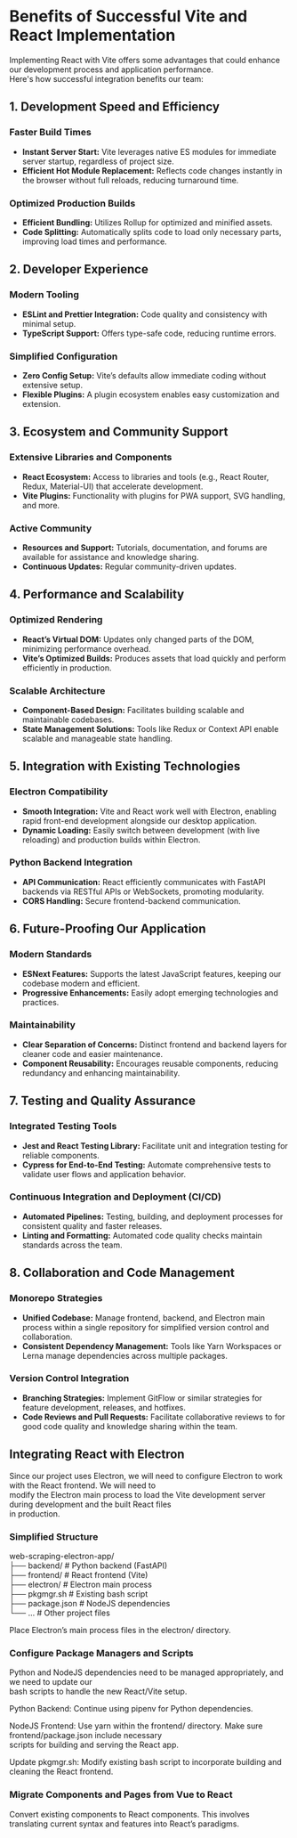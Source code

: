 # Benefits of Successful Vite and React Implementation

Implementing React with Vite offers some advantages that could enhance our development process and application performance.   
Here's how successful integration benefits our team:

## 1. Development Speed and Efficiency

### Faster Build Times
- **Instant Server Start:** Vite leverages native ES modules for immediate server startup, regardless of project size.
- **Efficient Hot Module Replacement:** Reflects code changes instantly in the browser without full reloads, reducing turnaround time.

### Optimized Production Builds
- **Efficient Bundling:** Utilizes Rollup for optimized and minified assets.
- **Code Splitting:** Automatically splits code to load only necessary parts, improving load times and performance.

## 2. Developer Experience

### Modern Tooling
- **ESLint and Prettier Integration:** Code quality and consistency with minimal setup.
- **TypeScript Support:** Offers type-safe code, reducing runtime errors.

### Simplified Configuration
- **Zero Config Setup:** Vite’s defaults allow immediate coding without extensive setup.
- **Flexible Plugins:** A plugin ecosystem enables easy customization and extension.

## 3. Ecosystem and Community Support

### Extensive Libraries and Components
- **React Ecosystem:** Access to libraries and tools (e.g., React Router, Redux, Material-UI) that accelerate development.
- **Vite Plugins:** Functionality with plugins for PWA support, SVG handling, and more.

### Active Community
- **Resources and Support:** Tutorials, documentation, and forums are available for assistance and knowledge sharing.
- **Continuous Updates:** Regular community-driven updates.

## 4. Performance and Scalability

### Optimized Rendering
- **React’s Virtual DOM:** Updates only changed parts of the DOM, minimizing performance overhead.
- **Vite’s Optimized Builds:** Produces assets that load quickly and perform efficiently in production.

### Scalable Architecture
- **Component-Based Design:** Facilitates building scalable and maintainable codebases.
- **State Management Solutions:** Tools like Redux or Context API enable scalable and manageable state handling.

## 5. Integration with Existing Technologies

### Electron Compatibility
- **Smooth Integration:** Vite and React work well with Electron, enabling rapid front-end development alongside our desktop application.
- **Dynamic Loading:** Easily switch between development (with live reloading) and production builds within Electron.

### Python Backend Integration
- **API Communication:** React efficiently communicates with FastAPI backends via RESTful APIs or WebSockets, promoting modularity.
- **CORS Handling:** Secure frontend-backend communication.

## 6. Future-Proofing Our Application

### Modern Standards
- **ESNext Features:** Supports the latest JavaScript features, keeping our codebase modern and efficient.
- **Progressive Enhancements:** Easily adopt emerging technologies and practices.

### Maintainability
- **Clear Separation of Concerns:** Distinct frontend and backend layers for cleaner code and easier maintenance.
- **Component Reusability:** Encourages reusable components, reducing redundancy and enhancing maintainability.

## 7. Testing and Quality Assurance

### Integrated Testing Tools
- **Jest and React Testing Library:** Facilitate unit and integration testing for reliable components.
- **Cypress for End-to-End Testing:** Automate comprehensive tests to validate user flows and application behavior.

### Continuous Integration and Deployment (CI/CD)
- **Automated Pipelines:** Testing, building, and deployment processes for consistent quality and faster releases.
- **Linting and Formatting:** Automated code quality checks maintain standards across the team.

## 8. Collaboration and Code Management

### Monorepo Strategies
- **Unified Codebase:** Manage frontend, backend, and Electron main process within a single repository for simplified version control and collaboration.
- **Consistent Dependency Management:** Tools like Yarn Workspaces or Lerna manage dependencies across multiple packages.

### Version Control Integration
- **Branching Strategies:** Implement GitFlow or similar strategies for feature development, releases, and hotfixes.
- **Code Reviews and Pull Requests:** Facilitate collaborative reviews to for good code quality and knowledge sharing within the team.


## Integrating React with Electron  
Since our project uses Electron, we will need to configure Electron to work with the React frontend. We will need to  
modify the Electron main process to load the Vite development server during development and the built React files   
in production.

### Simplified Structure
web-scraping-electron-app/  
├── backend/           # Python backend (FastAPI)  
├── frontend/          # React frontend (Vite)  
├── electron/          # Electron main process  
├── pkgmgr.sh          # Existing bash script  
├── package.json       # NodeJS dependencies  
└── ...                # Other project files

Place Electron’s main process files in the electron/ directory.

### Configure Package Managers and Scripts
Python and NodeJS dependencies need to be managed appropriately, and we need to update our  
bash scripts to handle the new React/Vite setup.

Python Backend: Continue using pipenv for Python dependencies.  

NodeJS Frontend: Use yarn within the frontend/ directory. Make sure frontend/package.json include necessary   
scripts for building and serving the React app.  

Update pkgmgr.sh: Modify existing bash script to incorporate building and cleaning the React frontend.  

### Migrate Components and Pages from Vue to React
Convert existing components to React components. This involves translating current syntax and features into React’s paradigms.
